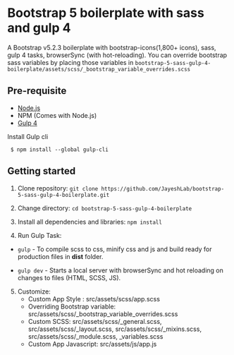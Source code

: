 # Bootstrap 5 boilerplate with sass and gulp 4
A Bootstrap v5.2.3 boilerplate with bootstrap-icons(1,800+ icons), sass, gulp 4 tasks, browserSync (with hot-reloading). 
You can override bootstrap sass variables by placing those variables in `bootstrap-5-sass-gulp-4-boilerplate/assets/scss/_bootstrap_variable_overrides.scss`

## Pre-requisite
- [Node.js](https://nodejs.org/en/download/ "Node Js")
-  NPM (Comes with Node.js)
- [Gulp 4](https://gulpjs.com/ "Gulp")

Install Gulp cli

     $ npm install --global gulp-cli
     

## Getting started

1. Clone repository:
`git clone https://github.com/JayeshLab/bootstrap-5-sass-gulp-4-boilerplate.git`

2. Change directory:
`cd bootstrap-5-sass-gulp-4-boilerplate`
    
3. Install all dependencies and libraries:
   `npm install`

4. Run Gulp Task:
  - `gulp`      - To compile scss to css, minify css and js and build ready for production files in **dist** folder.

  - `gulp dev`  - Starts a local server with browserSync and hot reloading on changes to files (HTML, SCSS, JS).
   
5. Customize:
   - Custom App Style : src/assets/scss/app.scss
   - Overriding Bootstrap variable: src/assets/scss/_bootstrap_variable_overrides.scss
   - Custom SCSS: src/assets/scss/_general.scss, src/assets/scss/_layout.scss, src/assets/scss/_mixins.scss, src/assets/scss/_module.scss, _variables.scss
   - Custom App Javascript: src/assets/js/app.js
